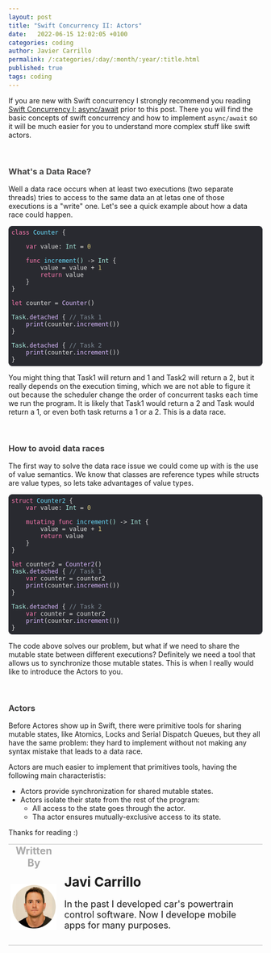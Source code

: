 ```yaml
---
layout: post
title: "Swift Concurrency II: Actors"
date:   2022-06-15 12:02:05 +0100
categories: coding
author: Javier Carrillo
permalink: /:categories/:day/:month/:year/:title.html
published: true
tags: coding
---
```

If you are new with Swift concurrency I strongly recommend you reading <a href="https://www.javiercarrilloblog.com/coding/15/04/2022/SwiftAsyncAwait.html">Swift Concurrency I: async/await</a> prior to this post. There you will find the basic concepts of swift concurrency and how to implement `async/await` so it will be much easier for you to understand more complex stuff like swift actors.

<br>
<h3 style="color: #403F3F">What's a Data Race?</h3>
Well a data race occurs when at least two executions (two separate threads) tries to access to the same data an at letas one of those executions is a "write" one. Let's see a quick example about how a data race could happen.

<style>.hljs-tag{color:#DABAFF;}.hljs-keyword{color:#FF7AB2;}.hljs-template-variable{color:#DABAFF;}.hljs-meta{color:#B281EB;}.hljs-link{color:#DABAFF;}.hljs-selector-class{color:#DABAFF;}.hljs-attribute{color:#DABAFF;}.hljs-regexp{color:#DABAFF;}.hljs-emphasis{font-style:italic;}.hljs-literal{color: #B281EB;}.hljs{padding:0.5em;display:block;color:#E0E0E0;}.hljs-variable{color:#DABAFF;}.hljs-string{color:#FF8170;}.hljs-selector-tag{color:#FF7AB2;}.hljs-symbol{color:#FF8170;}.hljs-name{color:#DABAFF;}.hljs-deletion{color:#DABAFF;}.hljs-built_in{color: #B281EB;}.hljs-class{color:#6BDFFF;}.hljs-title{color:#6BDFFF;}.hljs-number{color: #D9C97C;}.hljs-section{color:#6BDFFF;}.hljs-bullet{color:#FF8170;}.hljs-type{color:#ACF2E4;}.hljs-addition{color:#FF8170;}.hljs-builtin-name{color: #B281EB;}.hljs-quote{color:#7F8C98;}.hljs-strong{font-weight:bold;}.hljs-params{color:#ACF2E4;}.hljs-selector-id{color:#DABAFF;}.hljs-comment{color:#7F8C98;}.hljs-function{color:#6BDFFF;}</style>

<pre style="background-color: #292A30; border-radius:8px; border-top: 0px solid gray; border-left: 0px solid gray; border-right: 0px solid gray; border-bottom: 0px solid #DDDDDD"><code class="hljs" style="background:#292A30;border-radius:8px"><span class="hljs-class"><span class="hljs-keyword">class</span> <span class="hljs-title">Counter</span> </span>{
    
    <span class="hljs-keyword">var</span> value: <span class="hljs-type">Int</span> = <span class="hljs-number">0</span>
    
    <span class="hljs-function"><span class="hljs-keyword">func</span> <span class="hljs-title">increment</span><span class="hljs-params">()</span></span> -&gt; <span class="hljs-type">Int</span> {
        value = value + <span class="hljs-number">1</span>
        <span class="hljs-keyword">return</span> value
    }
}

<span class="hljs-keyword">let</span> counter =<span class="hljs-attribute"> Counter</span>()

<span class="hljs-type">Task</span>.<span class="hljs-attribute">detached</span> { <span class="hljs-comment">// Task 1</span>
   <span class="hljs-attribute"> print</span>(counter.<span class="hljs-attribute">increment</span>())
}

<span class="hljs-type">Task</span>.<span class="hljs-attribute">detached</span> { <span class="hljs-comment">// Task 2</span>
   <span class="hljs-attribute"> print</span>(counter.<span class="hljs-attribute">increment</span>())
}
</code></pre>

You might thing that Task1 will return and 1 and Task2 will return a 2, but it really depends on the execution timing, which we are not able to figure it out because the scheduler change the order of concurrent tasks each time we run the program. It is likely that Task1 would return a 2 and Task would return a 1, or even both task returns a 1 or a 2. This is a data race.

<br>
<h3 style="color: #403F3F">How to avoid data races</h3>
The first way to solve the data race issue we could come up with is the use of value semantics. We know that classes are reference types while structs are value types, so lets take advantages of value types.

<style>.hljs-built_in{color: #B281EB;}.hljs-tag{color:#DABAFF;}.hljs-params{color:#ACF2E4;}.hljs-emphasis{font-style:italic;}.hljs-deletion{color:#DABAFF;}.hljs-variable{color:#DABAFF;}.hljs-number{color: #D9C97C;}.hljs-literal{color: #B281EB;}.hljs-bullet{color:#FF8170;}.hljs-regexp{color:#DABAFF;}.hljs-symbol{color:#FF8170;}.hljs-addition{color:#FF8170;}.hljs{padding:0.5em;color:#E0E0E0;display:block;}.hljs-title{color:#6BDFFF;}.hljs-section{color:#6BDFFF;}.hljs-selector-class{color:#DABAFF;}.hljs-name{color:#DABAFF;}.hljs-selector-tag{color:#FF7AB2;}.hljs-selector-id{color:#DABAFF;}.hljs-function{color:#6BDFFF;}.hljs-strong{font-weight:bold;}.hljs-type{color:#ACF2E4;}.hljs-template-variable{color:#DABAFF;}.hljs-quote{color:#7F8C98;}.hljs-class{color:#6BDFFF;}.hljs-meta{color:#B281EB;}.hljs-attribute{color:#DABAFF;}.hljs-comment{color:#7F8C98;}.hljs-link{color:#DABAFF;}.hljs-keyword{color:#FF7AB2;}.hljs-string{color:#FF8170;}.hljs-builtin-name{color: #B281EB;}</style>

<pre style="background-color: #292A30; border-radius:8px; border-top: 0px solid gray; border-left: 0px solid gray; border-right: 0px solid gray; border-bottom: 0px solid #DDDDDD"><code class="hljs" style="background:#292A30;border-radius:8px"><span class="hljs-class"><span class="hljs-keyword">struct</span> <span class="hljs-title">Counter2</span> </span>{
    <span class="hljs-keyword">var</span> value: <span class="hljs-type">Int</span> = <span class="hljs-number">0</span>
    
    <span class="hljs-keyword">mutating</span> <span class="hljs-function"><span class="hljs-keyword">func</span> <span class="hljs-title">increment</span><span class="hljs-params">()</span></span> -&gt; <span class="hljs-type">Int</span> {
        value = value + <span class="hljs-number">1</span>
        <span class="hljs-keyword">return</span> value
    }
}

<span class="hljs-keyword">let</span> counter2 =<span class="hljs-attribute"> Counter2</span>()
<span class="hljs-type">Task</span>.<span class="hljs-attribute">detached</span> { <span class="hljs-comment">// Task 1</span>
    <span class="hljs-keyword">var</span> counter = counter2
   <span class="hljs-attribute"> print</span>(counter.<span class="hljs-attribute">increment</span>())
}

<span class="hljs-type">Task</span>.<span class="hljs-attribute">detached</span> { <span class="hljs-comment">// Task 2</span>
    <span class="hljs-keyword">var</span> counter = counter2
   <span class="hljs-attribute"> print</span>(counter.<span class="hljs-attribute">increment</span>())
}
</code></pre>

The code above solves our problem, but what if we need to share the mutable state between different executions? Definitely we need a tool that allows us to synchronize those mutable states. This is when I really would like to introduce the Actors to you.

<br>
<h3 style="color: #403F3F">Actors</h3>
Before Actores show up in Swift, there were primitive tools for sharing mutable states, like Atomics, Locks and Serial Dispatch Queues, but they all have the same problem: they hard to implement without not making any syntax mistake that leads to a data race.

Actors are much easier to implement that primitives tools, having the following main characteristis:
- Actors provide synchronization for shared mutable states.
- Actors isolate their state from the rest of the program:
    - All access to the state goes through the actor.
    - Tha actor ensures mutually-exclusive access to its state.

Thanks for reading :)

<table style="width: 100%; overflow: scroll; border-right: 0px solid gray; border-left: 0px solid gray">
    <tr style="border-right: 0px solid gray; border-left: 0px solid gray">
        <td style="width: 20%; border-top: 2px solid #DDDDDD; border-left: 0px solid gray; border-right: 0px solid gray; border-bottom: 0px solid gray; text-align: center; vertical-align: center; padding: 0px">
            <p style="color: #A8A8A8; font-size: 20px; margin: 0px 0px"><b>Written By</b></p>
        </td>
        <td style="border-top: 2px solid #DDDDDD; border-left: 0px solid gray; border-right: 0px solid gray; border-bottom: 0px solid gray; text-align: center; vertical-align: center; padding: 0px">
            <p style="color: #A8A8A8; font-size: 20px"><b></b></p>
        </td>
    </tr>
    <tr style="border-right: 0px solid gray; border-left: 0px solid gray">
        <td style="border-top: 0px solid gray; border-left: 0px solid gray; border-right: 0px solid gray; border-bottom: 2px solid #DDDDDD; color: gray; font-size: 20px; background-color: #FDFDFD; text-align: center; vertical-align: center; horizontal-align: center; padding: 5px">
        <img style="display: block; margin-left: auto; margin-right: auto; width: 100%; object-fit: contain" src="/assets/img/yo.png">
        </td>
        <td style="border-top: 0px solid gray; border-left: 0px solid gray; border-right: 0px solid gray; border-bottom: 2px solid #DDDDDD; background-color: #FDFDFD; text-align: left; vertical-align: center; padding: 10px">
            <p style="font-size: 26px; margin: 0px 0px"><b>Javi Carrillo</b></p>
            <p style="font-size: 18px">In the past I developed car's powertrain control software. Now I develope mobile apps for many purposes.</p>
        </td>
    </tr>
</table>





